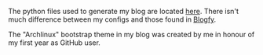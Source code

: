 The python files used to generate my blog are located <a href="https://github.com/wifiextender/dotfiles/tree/master/my-blog-files" target="_blank">here</a>. There isn't much difference between my configs and those found in <a href="https://github.com/wifiextender/blogfy" target="_blank">Blogfy</a>.

The "Archlinux" bootstrap theme in my blog was created by me in honour of my first year as GitHub user.